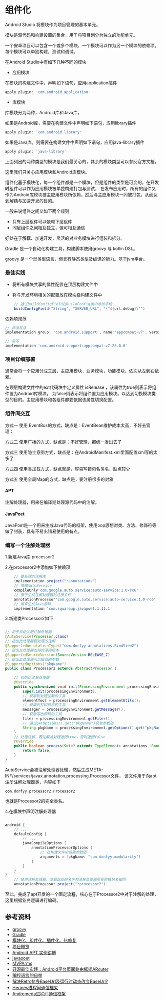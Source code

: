 # 组件化

Android Studio 将模块作为项目管理的基本单元。

模块是源代码和构建设置的集合，用于将项目划分为独立的功能单元。

一个安卓项目可以包含一个或多个模块，一个模块可以作为另一个模块的依赖项。每个模块可以单独构建，测试和调试。

在Android Studio中有如下几种不同的模块

- 应用模块

在模块的构建文件中，声明如下语句，应用application插件
```groovy
apply plugin: 'com.android.application'
```

- 库模块

库模块分为两种，Android库和Java库。

如果是Android库，需要在构建文件中声明如下语句，应用library插件

```groovy
apply plugin: 'com.android.library'
```

如果是Java库，则需要在构建文件中声明如下语句，应用java-library插件

```groovy
apply plugin: 'java-library'
```

上面列出的两种类型的模块是我们最关心的，其余的模块类型可以参阅官方文档。

这里我们只关心应用模块和Android库模块。

组件化基于模块化，每一个组件都是一个模块，但是组件的类型是可变的，在开发时组件可以作为应用模块被单独构建打包与测试，
在发布应用时，所有的组件又作为Android库模块被主应用模块所依赖，然后与主应用模块一同被打包。从而达到解藕与加速开发的目的。

一般来说组件之间又如下两个规则

- 只有上层组件可以依赖下层组件
- 同层组件之间相互独立，但可相互通信

好处在于解藕、加速开发，灵活的对业务模块进行组装和拆分。

Gradle 是一个自动化构建工具，构建脚本使用groovy 与 kotlin DSL。

groovy 是一个弱类型语言，但具有静态类型及编译的能力。基于jvm平台。

### 最佳实践

- 将所有模块共享的属性配置在顶层构建文件中

- 将与开发环境相关的配置放在模块级构建文件中

```groovy
    // 通过buildConfigField在BuildConfig类中添加字段
    buildConfigField("String", "SERVER_URL", "\"${url.debug}\"")
```

依赖项规范
```groovy
// 标准写法
implementation group: 'com.android.support', name:'appcompat-v7', version:'28.0.0'

// 简写
implementation 'com.android.support:appcompat-v7:28.0.0'
```
### 项目详细部署

通常会将一个应用分成三层，主应用模块，业务模块，功能模块，依次从左到右依赖。

在顶层构建文件中的ext代码块中定义属性 isRelease ，该属性为true则表示将组件置为Android库模块，
为false则表示将组件置为应用模块。以达到切换模块类型的目的。主应用模块和各组件都要依据该属性切换配置。

### 组件间交互

方式一 使用 EventBus的方式，缺点是：EventBean维护成本太高，不好去管理：

方式二 使用广播的方式，缺点是：不好管理，都统一发出去了

方式三 使用隐士意图方式，缺点是：在AndroidManifest.xml里面配置xml写的太多了

方式四 使用类加载方式，缺点就是，容易写错包名类名，缺点较少

方式五 使用全局Map的方式，缺点是，要注册很多的对象

#### APT

注解处理器，用来在编译期处理源代码中的注解。

#### JavaPoet

JavaPoet是一个用来生成Java代码的框架，使用oop思想对类、方法、修饰符等做了封装，具有不易出错易使用的有点。

### 编写一个注解处理器

1.新建Java库 processor2

2.在processor2中添加如下依赖项

```groovy
    // 要处理的注解库
    implementation project(":annotations")
    // 依赖AutoService
    compileOnly'com.google.auto.service:auto-service:1.0-rc6'
    // 用于生成注解处理器的注册文件
    annotationProcessor'com.google.auto.service:auto-service:1.0-rc6'
    // 用来生成Java源码
    implementation 'com.squareup:javapoet:1.11.1'
```

3.新建类Processor2如下

```java

// 用于自动注册注解处理器
@AutoService(Processor.class)
// 指出此处理器要处理的注解
@SupportedAnnotationTypes("com.donfyy.annotations.BindView2")
// 指出此处理器支持的源码版本
@SupportedSourceVersion(SourceVersion.RELEASE_7)
// 指出此处理器可以接收的参数
@SupportedOptions("pkgName")
public class Processor2 extends AbstractProcessor {
    
    // 初始化注解处理器
    @Override
    public synchronized void init(ProcessingEnvironment processingEnvironment) {
        super.init(processingEnvironment);
        // 获取到处理注解的工具
        elementTool = processingEnvironment.getElementUtils();
        // 获取到打印日志的工具
        messager = processingEnvironment.getMessager();
        // 获取写出源码的工具
        filer = processingEnvironment.getFiler();
        // 通过getOptions().get("pkgName")获取参数值
        String pkgName = processingEnvironment.getOptions().get("pkgName");
    }
    // 处理注解，若注解被处理返回true，否则返回false
    @Override
    public boolean process(Set<? extends TypeElement> annotations, RoundEnvironment roundEnv) {
        return false;
    }
}
```

AutoService会被注解处理器处理，然后生成META-INF/services/javax.annotation.processing.Processor文件，
该文件用于向apt注册注解处理器类，内容如下

```
com.donfyy.processor2.Processor2
```

也就是Processor2的完全类名。

4.在模块中声明注解处理器

```groovy

android {
    // ...
    defaultConfig {
        // ...
        javaCompileOptions {
            annotationProcessorOptions {
                // 在构建文件中设置参数值
                arguments = [pkgName: "com.donfyy.modularity"]
            }
        }
    }
}
    // 使用注解处理器，注意此处的名字和注解处理器所在的模块名相同
    annotationProcessor project(":processor2")

```

至此，完成了apt开发的一个固定流程，核心在于Processor2中对于注解的处理，这里根据业务逻辑进行编码。

## 参考资料

- [groovy](http://www.groovy-lang.org/index.html)
- [Gradle](https://gradle.org/)
- [模块化、组件化、插件化、热修复](https://blog.csdn.net/csdn_aiyang/article/details/103735995)
- [项目概览](https://developer.android.com/studio/projects)
- [Android APT 实例讲解](https://developer.aliyun.com/article/722451)
- [javapoet](https://github.com/square/javapoet)
- [MVPArms](https://github.com/JessYanCoding/MVPArms)
- [开源最佳实践：Android平台页面路由框架ARouter](https://developer.aliyun.com/article/71687)
- [编程语言的自举](https://segmentfault.com/q/1010000000692678)
- [解决Retrofit多BaseUrl及运行时动态改变BaseUrl?](https://www.jianshu.com/p/2919bdb8d09a)
- [Hermes进程间通信框架](https://github.com/Xiaofei-it/Hermes)
- [Andromeda进程间通信框架](https://github.com/iqiyi/Andromeda)